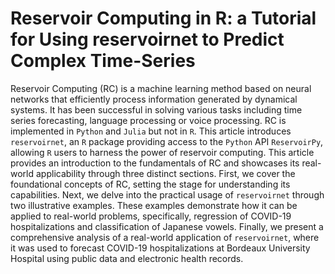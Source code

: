 # Reservoir Computing in R: a Tutorial for Using reservoirnet to Predict Complex Time-Series

Reservoir Computing (RC) is a machine learning method based on neural networks that
efficiently process information generated by dynamical systems. It has been successful
in solving various tasks including time series forecasting, language processing or
voice processing. RC is implemented in `Python` and `Julia` but not in `R`. This article
introduces `reservoirnet`, an `R` package providing access to the `Python` API `ReservoirPy`,
allowing `R` users to harness the power of reservoir computing. This article provides an
introduction to the fundamentals of RC and showcases its real-world applicability through
three distinct sections. First, we cover the foundational concepts of RC, setting the
stage for understanding its capabilities. Next, we delve into the practical usage of
`reservoirnet` through two illustrative examples. These examples demonstrate how it
can be applied to real-world problems, specifically, regression of COVID-19 hospitalizations
and classification of Japanese vowels. Finally, we present a comprehensive analysis
of a real-world application of `reservoirnet`, where it was used to forecast COVID-19
hospitalizations at Bordeaux University Hospital using public data and electronic health records.